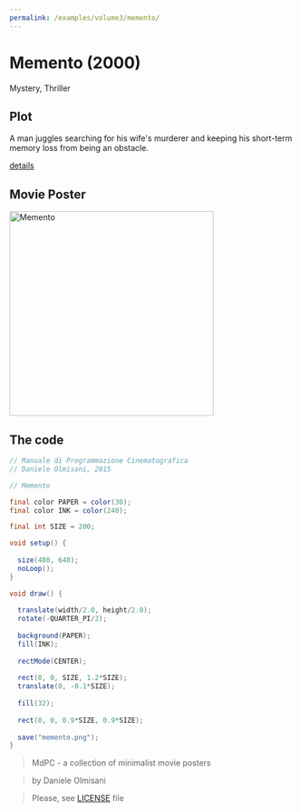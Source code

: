```yaml
---
permalink: /examples/volume3/memento/
---
```

# Memento (2000)

Mystery, Thriller

## Plot
A man juggles searching for his wife's murderer and keeping his short-term memory loss from being an obstacle.

[details](https://www.imdb.com/title/tt0209144/)

## Movie Poster
<img src="memento.png"  width="360px" title="Memento">


## The code
```java
// Manuale di Programmazione Cinematografica
// Daniele Olmisani, 2015

// Memento

final color PAPER = color(30);
final color INK = color(240);

final int SIZE = 200;

void setup() {
  
  size(480, 640);
  noLoop();
}

void draw() {
  
  translate(width/2.0, height/2.0);
  rotate(-QUARTER_PI/2);
  
  background(PAPER);
  fill(INK);
  
  rectMode(CENTER);
  
  rect(0, 0, SIZE, 1.2*SIZE);
  translate(0, -0.1*SIZE);
  
  fill(32);
  
  rect(0, 0, 0.9*SIZE, 0.9*SIZE);
  
  save("memento.png");
}
```

> MdPC - a collection of minimalist movie posters

> by Daniele Olmisani

> Please, see [LICENSE](../../../LICENSE) file
